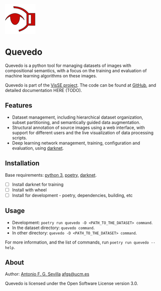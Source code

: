 ![Quevedo Logo](quevedo/logo.png)

# Quevedo

Quevedo is a python tool for managing datasets of images with compositional
semantics, with a focus on the training and evaluation of machine learning
algorithms on these images.

Quevedo is part of the [VisSE project](https://www.ucm.es/visse). The code can
be found at [GitHub](https://github.com/agarsev/quevedo), and detailed
documentation HERE (TODO).

## Features

- Dataset management, including hierarchical dataset organization, subset
    partitioning, and semantically guided data augmentation.
- Structural annotation of source images using a web interface, with support for
    different users and the live visualization of data processing scripts.
- Deep learning network management, training, configuration and evaluation,
    using [darknet].

## Installation

Base requirements: [python 3], [poetry], [darknet].

- [ ] Install darknet for training
- [ ] Install with wheel
- [ ] Install for development - poetry, dependencies, building, etc

## Usage

- Development: `poetry run quevedo -D <PATH_TO_THE_DATASET> command`.
- In the dataset directory: `quevedo command`.
- In other directory: `quevedo -D <PATH_TO_THE_DATASET> command`.

For more information, and the list of commands, run `poetry run quevedo --help`.

## About

Author: [Antonio F. G. Sevilla](https://github.com/agarsev) <afgs@ucm.es>

Quevedo is licensed under the Open Software License version 3.0.

[darknet]: https://pjreddie.com/darknet/install/
[poetry]: https://python-poetry.org/
[python 3]: https://www.python.org/

